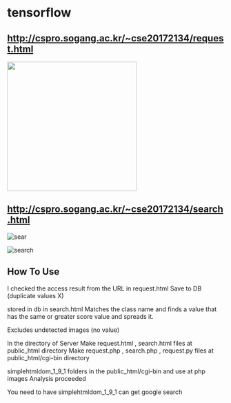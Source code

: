 # tensorflow
## http://cspro.sogang.ac.kr/~cse20172134/request.html

<img width = "300" src = "![request](https://user-images.githubusercontent.com/66376774/99023826-c08afe00-25a8-11eb-80e2-41271680ede3.GIF)" >

## http://cspro.sogang.ac.kr/~cse20172134/search.html
  
![sear](https://user-images.githubusercontent.com/66376774/99023839-c84aa280-25a8-11eb-9983-54157fb7b370.GIF)

![search](https://user-images.githubusercontent.com/66376774/99023835-c680df00-25a8-11eb-8f81-98547065bb51.GIF)

## How To Use

I checked the access result from the URL in request.html
Save to DB (duplicate values X)


stored in db in search.html
Matches the class name and finds a value that has the same or greater score value and spreads it.

Excludes undetected images (no value)

In the directory of Server
Make request.html , search.html files at public_html directory
Make request.php , search.php , request.py files at public_html/cgi-bin directory

simplehtmldom_1_9_1 folders in the public_html/cgi-bin and use at php 
images Analysis proceeded

You need to have simplehtmldom_1_9_1 
can get google search
